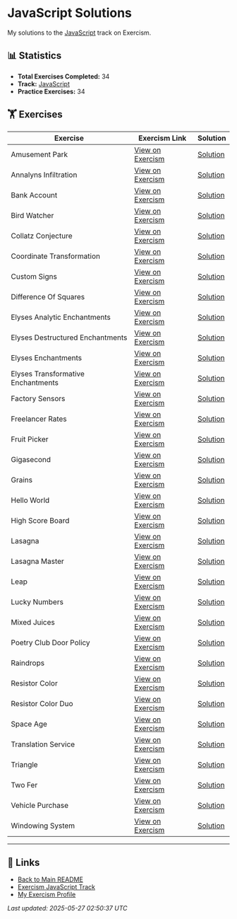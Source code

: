 # JavaScript Solutions

My solutions to the [JavaScript](https://exercism.org/tracks/javascript) track on Exercism.

## 📊 Statistics

- **Total Exercises Completed:** 34
- **Track:** [JavaScript](https://exercism.org/tracks/javascript)
- **Practice Exercises:** 34

## 🏋️ Exercises

| Exercise | Exercism Link | Solution |
|----------|---------------|----------|
| Amusement Park | [View on Exercism](https://exercism.org/tracks/javascript/exercises/amusement-park) | [Solution](amusement-park/README.md) |
| Annalyns Infiltration | [View on Exercism](https://exercism.org/tracks/javascript/exercises/annalyns-infiltration) | [Solution](annalyns-infiltration/README.md) |
| Bank Account | [View on Exercism](https://exercism.org/tracks/javascript/exercises/bank-account) | [Solution](bank-account/README.md) |
| Bird Watcher | [View on Exercism](https://exercism.org/tracks/javascript/exercises/bird-watcher) | [Solution](bird-watcher/README.md) |
| Collatz Conjecture | [View on Exercism](https://exercism.org/tracks/javascript/exercises/collatz-conjecture) | [Solution](collatz-conjecture/README.md) |
| Coordinate Transformation | [View on Exercism](https://exercism.org/tracks/javascript/exercises/coordinate-transformation) | [Solution](coordinate-transformation/README.md) |
| Custom Signs | [View on Exercism](https://exercism.org/tracks/javascript/exercises/custom-signs) | [Solution](custom-signs/README.md) |
| Difference Of Squares | [View on Exercism](https://exercism.org/tracks/javascript/exercises/difference-of-squares) | [Solution](difference-of-squares/README.md) |
| Elyses Analytic Enchantments | [View on Exercism](https://exercism.org/tracks/javascript/exercises/elyses-analytic-enchantments) | [Solution](elyses-analytic-enchantments/README.md) |
| Elyses Destructured Enchantments | [View on Exercism](https://exercism.org/tracks/javascript/exercises/elyses-destructured-enchantments) | [Solution](elyses-destructured-enchantments/README.md) |
| Elyses Enchantments | [View on Exercism](https://exercism.org/tracks/javascript/exercises/elyses-enchantments) | [Solution](elyses-enchantments/README.md) |
| Elyses Transformative Enchantments | [View on Exercism](https://exercism.org/tracks/javascript/exercises/elyses-transformative-enchantments) | [Solution](elyses-transformative-enchantments/README.md) |
| Factory Sensors | [View on Exercism](https://exercism.org/tracks/javascript/exercises/factory-sensors) | [Solution](factory-sensors/README.md) |
| Freelancer Rates | [View on Exercism](https://exercism.org/tracks/javascript/exercises/freelancer-rates) | [Solution](freelancer-rates/README.md) |
| Fruit Picker | [View on Exercism](https://exercism.org/tracks/javascript/exercises/fruit-picker) | [Solution](fruit-picker/README.md) |
| Gigasecond | [View on Exercism](https://exercism.org/tracks/javascript/exercises/gigasecond) | [Solution](gigasecond/README.md) |
| Grains | [View on Exercism](https://exercism.org/tracks/javascript/exercises/grains) | [Solution](grains/README.md) |
| Hello World | [View on Exercism](https://exercism.org/tracks/javascript/exercises/hello-world) | [Solution](hello-world/README.md) |
| High Score Board | [View on Exercism](https://exercism.org/tracks/javascript/exercises/high-score-board) | [Solution](high-score-board/README.md) |
| Lasagna | [View on Exercism](https://exercism.org/tracks/javascript/exercises/lasagna) | [Solution](lasagna/README.md) |
| Lasagna Master | [View on Exercism](https://exercism.org/tracks/javascript/exercises/lasagna-master) | [Solution](lasagna-master/README.md) |
| Leap | [View on Exercism](https://exercism.org/tracks/javascript/exercises/leap) | [Solution](leap/README.md) |
| Lucky Numbers | [View on Exercism](https://exercism.org/tracks/javascript/exercises/lucky-numbers) | [Solution](lucky-numbers/README.md) |
| Mixed Juices | [View on Exercism](https://exercism.org/tracks/javascript/exercises/mixed-juices) | [Solution](mixed-juices/README.md) |
| Poetry Club Door Policy | [View on Exercism](https://exercism.org/tracks/javascript/exercises/poetry-club-door-policy) | [Solution](poetry-club-door-policy/README.md) |
| Raindrops | [View on Exercism](https://exercism.org/tracks/javascript/exercises/raindrops) | [Solution](raindrops/README.md) |
| Resistor Color | [View on Exercism](https://exercism.org/tracks/javascript/exercises/resistor-color) | [Solution](resistor-color/README.md) |
| Resistor Color Duo | [View on Exercism](https://exercism.org/tracks/javascript/exercises/resistor-color-duo) | [Solution](resistor-color-duo/README.md) |
| Space Age | [View on Exercism](https://exercism.org/tracks/javascript/exercises/space-age) | [Solution](space-age/README.md) |
| Translation Service | [View on Exercism](https://exercism.org/tracks/javascript/exercises/translation-service) | [Solution](translation-service/README.md) |
| Triangle | [View on Exercism](https://exercism.org/tracks/javascript/exercises/triangle) | [Solution](triangle/README.md) |
| Two Fer | [View on Exercism](https://exercism.org/tracks/javascript/exercises/two-fer) | [Solution](two-fer/README.md) |
| Vehicle Purchase | [View on Exercism](https://exercism.org/tracks/javascript/exercises/vehicle-purchase) | [Solution](vehicle-purchase/README.md) |
| Windowing System | [View on Exercism](https://exercism.org/tracks/javascript/exercises/windowing-system) | [Solution](windowing-system/README.md) |

---

## 🔗 Links

- [Back to Main README](../README.md)
- [Exercism JavaScript Track](https://exercism.org/tracks/javascript)
- [My Exercism Profile](https://exercism.org/profiles/princemuel)

*Last updated: 2025-05-27 02:50:37 UTC*
